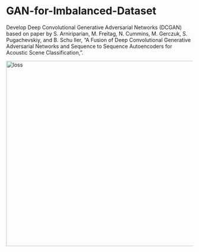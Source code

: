 # GAN-for-Imbalanced-Dataset
Develop Deep Convolutional Generative Adversarial Networks (DCGAN) based on paper by S. Arniriparian, M. Freitag, N. Cummins, M. Gerczuk, S. Pugachevskiy, and B. Schu ller, “A Fusion of Deep Convolutional Generative Adversarial Networks and Sequence to Sequence Autoencoders for Acoustic Scene Classification,”.

<img width="750" height="500" alt="loss" src="https://github.com/user-attachments/assets/8a6d63da-cf56-468c-8b9a-778b614cc13f" />
